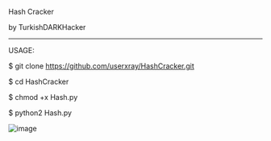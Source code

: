 Hash Cracker

by TurkishDARKHacker


_________________________________________________________________________________________


USAGE:


$ git clone https://github.com/userxray/HashCracker.git


$ cd HashCracker


$ chmod +x Hash.py


$ python2 Hash.py

![image](https://user-images.githubusercontent.com/91960201/160287997-513f30a0-ae5c-4c03-be52-5c1345a6746a.png)
